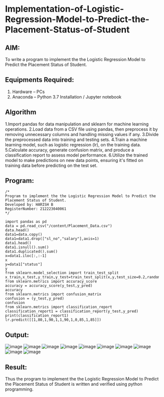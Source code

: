 # Implementation-of-Logistic-Regression-Model-to-Predict-the-Placement-Status-of-Student

## AIM:
To write a program to implement the the Logistic Regression Model to Predict the Placement Status of Student.

## Equipments Required:
1. Hardware – PCs
2. Anaconda – Python 3.7 Installation / Jupyter notebook

## Algorithm
1.Import pandas for data manipulation and sklearn for machine learning operations.
2.Load data from a CSV file using pandas, then preprocess it by removing unnecessary columns and handling missing values if any.
3.Divide the preprocessed data into training and testing sets.
4.Train a machine learning model, such as logistic regression (lr), on the training data.
5.Calculate accuracy, generate confusion matrix, and produce a classification report to assess model performance.
6.Utilize the trained model to make predictions on new data points, ensuring it's fitted on training data before predicting on the test set. 
 
## Program:
```
/*
Program to implement the the Logistic Regression Model to Predict the Placement Status of Student.
Developed by: HARISH B
RegisterNumber: 212223040061
*/
```
~~~
import pandas as pd
data = pd.read_csv("/content/Placement_Data.csv")
data.head()
data1=data.copy()
data1=data1.drop(["sl_no","salary"],axis=1)
data1.head()
data1.isnull().sum()
data1.duplicated().sum()
x=data1.iloc[:,:-1]
x
y=data1["status"]
y
from sklearn.model_selection import train_test_split
x_train,x_test,y_train,y_test=train_test_split(x,y,test_size=0.2,random_state=0)
from sklearn.metrics import accuracy_score
accuracy = accuracy_score(y_test,y_pred)
accuracy
from sklearn.metrics import confusion_matrix
confusion = (y_test,y_pred)
confusion
from sklearn.metrics import classification_report
classification_report1 = classification_report(y_test,y_pred)
print(classification_report1)
lr.predict([[1,80,1,90,1,1,90,1,0,85,1,85]])
~~~

## Output:
![image](https://github.com/RakshithaK11/Implementation-of-Logistic-Regression-Model-to-Predict-the-Placement-Status-of-Student/assets/139336455/32d647e7-f70f-4fba-a8e6-8b16201c475c)
![image](https://github.com/RakshithaK11/Implementation-of-Logistic-Regression-Model-to-Predict-the-Placement-Status-of-Student/assets/139336455/e2633c37-45a7-4b28-83f1-77ab15765e1e)
![image](https://github.com/RakshithaK11/Implementation-of-Logistic-Regression-Model-to-Predict-the-Placement-Status-of-Student/assets/139336455/38361f24-94ec-42de-aa6e-14d67d3304ad)
![image](https://github.com/RakshithaK11/Implementation-of-Logistic-Regression-Model-to-Predict-the-Placement-Status-of-Student/assets/139336455/89fee1bc-aabc-4868-b12e-7019d1f117da)
![image](https://github.com/RakshithaK11/Implementation-of-Logistic-Regression-Model-to-Predict-the-Placement-Status-of-Student/assets/139336455/41b02477-baa5-487c-9c06-264d895097da)
![image](https://github.com/RakshithaK11/Implementation-of-Logistic-Regression-Model-to-Predict-the-Placement-Status-of-Student/assets/139336455/637b03a9-3ad4-4390-8dc4-7ccd82119d9f)
![image](https://github.com/RakshithaK11/Implementation-of-Logistic-Regression-Model-to-Predict-the-Placement-Status-of-Student/assets/139336455/42e96505-13fb-457d-9d81-d76d1486d5a9)
![image](https://github.com/RakshithaK11/Implementation-of-Logistic-Regression-Model-to-Predict-the-Placement-Status-of-Student/assets/139336455/5e57cad1-6a4d-409b-a63d-a71657d5d2f2)
![image](https://github.com/RakshithaK11/Implementation-of-Logistic-Regression-Model-to-Predict-the-Placement-Status-of-Student/assets/139336455/75502ec7-8b17-40dd-a575-db8c6d0e6e97)
![image](https://github.com/RakshithaK11/Implementation-of-Logistic-Regression-Model-to-Predict-the-Placement-Status-of-Student/assets/139336455/9baf5590-6c48-4a0f-8162-111459350534)


## Result:
Thus the program to implement the the Logistic Regression Model to Predict the Placement Status of Student is written and verified using python programming.
